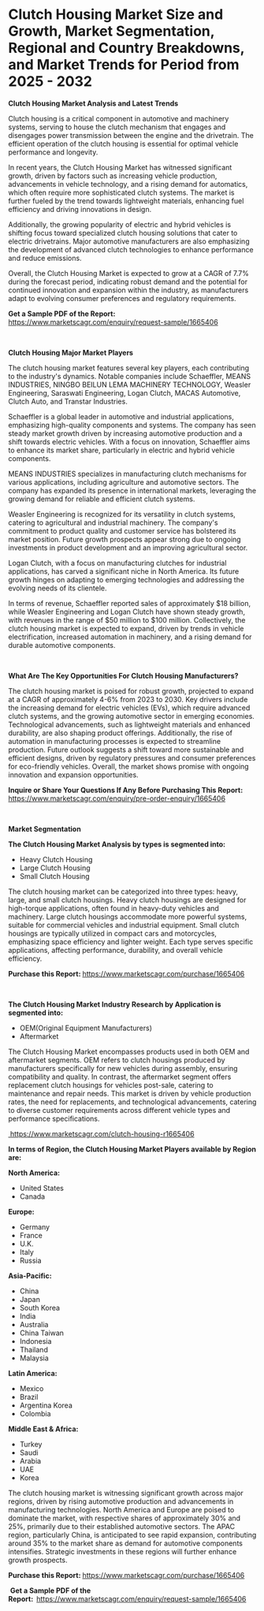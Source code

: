 <p><h1>Clutch Housing Market Size and Growth, Market Segmentation, Regional and Country Breakdowns, and Market Trends for Period from 2025 -  2032</h1></p><p><strong>Clutch Housing Market Analysis and Latest Trends</strong></p>
<p><p>Clutch housing is a critical component in automotive and machinery systems, serving to house the clutch mechanism that engages and disengages power transmission between the engine and the drivetrain. The efficient operation of the clutch housing is essential for optimal vehicle performance and longevity.</p><p>In recent years, the Clutch Housing Market has witnessed significant growth, driven by factors such as increasing vehicle production, advancements in vehicle technology, and a rising demand for automatics, which often require more sophisticated clutch systems. The market is further fueled by the trend towards lightweight materials, enhancing fuel efficiency and driving innovations in design.</p><p>Additionally, the growing popularity of electric and hybrid vehicles is shifting focus toward specialized clutch housing solutions that cater to electric drivetrains. Major automotive manufacturers are also emphasizing the development of advanced clutch technologies to enhance performance and reduce emissions.</p><p>Overall, the Clutch Housing Market is expected to grow at a CAGR of 7.7% during the forecast period, indicating robust demand and the potential for continued innovation and expansion within the industry, as manufacturers adapt to evolving consumer preferences and regulatory requirements.</p></p>
<p><strong>Get a Sample PDF of the Report:&nbsp;</strong> <a href="https://www.marketscagr.com/enquiry/request-sample/1665406?utm_campaign=3039&utm_medium=2&utm_source=Github&utm_content=ia&utm_term=16042025&utm_id=clutch-housing">https://www.marketscagr.com/enquiry/request-sample/1665406</a></p>
<p>&nbsp;</p>
<p><strong>Clutch Housing Major Market Players</strong></p>
<p><p>The clutch housing market features several key players, each contributing to the industry's dynamics. Notable companies include Schaeffler, MEANS INDUSTRIES, NINGBO BEILUN LEMA MACHINERY TECHNOLOGY, Weasler Engineering, Saraswati Engineering, Logan Clutch, MACAS Automotive, Clutch Auto, and Transtar Industries.</p><p>Schaeffler is a global leader in automotive and industrial applications, emphasizing high-quality components and systems. The company has seen steady market growth driven by increasing automotive production and a shift towards electric vehicles. With a focus on innovation, Schaeffler aims to enhance its market share, particularly in electric and hybrid vehicle components.</p><p>MEANS INDUSTRIES specializes in manufacturing clutch mechanisms for various applications, including agriculture and automotive sectors. The company has expanded its presence in international markets, leveraging the growing demand for reliable and efficient clutch systems.</p><p>Weasler Engineering is recognized for its versatility in clutch systems, catering to agricultural and industrial machinery. The company's commitment to product quality and customer service has bolstered its market position. Future growth prospects appear strong due to ongoing investments in product development and an improving agricultural sector.</p><p>Logan Clutch, with a focus on manufacturing clutches for industrial applications, has carved a significant niche in North America. Its future growth hinges on adapting to emerging technologies and addressing the evolving needs of its clientele.</p><p>In terms of revenue, Schaeffler reported sales of approximately $18 billion, while Weasler Engineering and Logan Clutch have shown steady growth, with revenues in the range of $50 million to $100 million. Collectively, the clutch housing market is expected to expand, driven by trends in vehicle electrification, increased automation in machinery, and a rising demand for durable automotive components.</p></p>
<p>&nbsp;</p>
<p><strong>What Are The Key Opportunities For Clutch Housing Manufacturers?</strong></p>
<p><p>The clutch housing market is poised for robust growth, projected to expand at a CAGR of approximately 4-6% from 2023 to 2030. Key drivers include the increasing demand for electric vehicles (EVs), which require advanced clutch systems, and the growing automotive sector in emerging economies. Technological advancements, such as lightweight materials and enhanced durability, are also shaping product offerings. Additionally, the rise of automation in manufacturing processes is expected to streamline production. Future outlook suggests a shift toward more sustainable and efficient designs, driven by regulatory pressures and consumer preferences for eco-friendly vehicles. Overall, the market shows promise with ongoing innovation and expansion opportunities.</p></p>
<p><strong>Inquire or Share Your Questions If Any Before Purchasing This Report:</strong> <a href="https://www.marketscagr.com/enquiry/pre-order-enquiry/1665406?utm_campaign=3039&utm_medium=2&utm_source=Github&utm_content=ia&utm_term=16042025&utm_id=clutch-housing">https://www.marketscagr.com/enquiry/pre-order-enquiry/1665406</a></p>
<p>&nbsp;</p>
<p><strong>Market Segmentation</strong></p>
<p><strong>The Clutch Housing Market Analysis by types is segmented into:</strong></p>
<p><ul><li>Heavy Clutch Housing</li><li>Large Clutch Housing</li><li>Small Clutch Housing</li></ul></p>
<p><p>The clutch housing market can be categorized into three types: heavy, large, and small clutch housings. Heavy clutch housings are designed for high-torque applications, often found in heavy-duty vehicles and machinery. Large clutch housings accommodate more powerful systems, suitable for commercial vehicles and industrial equipment. Small clutch housings are typically utilized in compact cars and motorcycles, emphasizing space efficiency and lighter weight. Each type serves specific applications, affecting performance, durability, and overall vehicle efficiency.</p></p>
<p><strong>Purchase this Report:&nbsp;</strong><a href="https://www.marketscagr.com/purchase/1665406?utm_campaign=3039&utm_medium=2&utm_source=Github&utm_content=ia&utm_term=16042025&utm_id=clutch-housing">https://www.marketscagr.com/purchase/1665406</a></p>
<p>&nbsp;</p>
<p><strong>The Clutch Housing Market Industry Research by Application is segmented into:</strong></p>
<p><ul><li>OEM(Original Equipment Manufacturers)</li><li>Aftermarket</li></ul></p>
<p><p>The Clutch Housing Market encompasses products used in both OEM and aftermarket segments. OEM refers to clutch housings produced by manufacturers specifically for new vehicles during assembly, ensuring compatibility and quality. In contrast, the aftermarket segment offers replacement clutch housings for vehicles post-sale, catering to maintenance and repair needs. This market is driven by vehicle production rates, the need for replacements, and technological advancements, catering to diverse customer requirements across different vehicle types and performance specifications.</p></p>
<p><a href="https://www.marketscagr.com/clutch-housing-r1665406?utm_campaign=3039&utm_medium=2&utm_source=Github&utm_content=ia&utm_term=16042025&utm_id=clutch-housing">&nbsp;https://www.marketscagr.com/clutch-housing-r1665406</a></p>
<p><strong>In terms of Region, the Clutch Housing Market Players available by Region are:</strong></p>
<p>
    <p> <strong> North America: </strong>
        <ul>
            <li>United States</li>
            <li>Canada</li>
        </ul>
        </p> 
    <p> <strong> Europe: </strong>
        <ul>
            <li>Germany</li>
            <li>France</li>
            <li>U.K.</li>
            <li>Italy</li>
            <li>Russia</li>
        </ul>
        </p> 
    <p> <strong> Asia-Pacific: </strong>
        <ul>
            <li>China</li>
            <li>Japan</li>
            <li>South Korea</li>
            <li>India</li>
            <li>Australia</li>
            <li>China Taiwan</li>
            <li>Indonesia</li>
            <li>Thailand</li>
            <li>Malaysia</li>
        </ul>
        </p> 
    <p> <strong> Latin America: </strong>
        <ul>
            <li>Mexico</li>
            <li>Brazil</li>
            <li>Argentina Korea</li>
            <li>Colombia</li>
        </ul>
        </p> 
    <p> <strong> Middle East & Africa: </strong>
        <ul>
            <li>Turkey</li>
            <li>Saudi</li>
            <li>Arabia</li>
            <li>UAE</li>
            <li>Korea</li>
        </ul>
    </p>
    </p>
<p><p>The clutch housing market is witnessing significant growth across major regions, driven by rising automotive production and advancements in manufacturing technologies. North America and Europe are poised to dominate the market, with respective shares of approximately 30% and 25%, primarily due to their established automotive sectors. The APAC region, particularly China, is anticipated to see rapid expansion, contributing around 35% to the market share as demand for automotive components intensifies. Strategic investments in these regions will further enhance growth prospects.</p></p>
<p><strong>Purchase this Report: </strong><a href="https://www.marketscagr.com/purchase/1665406?utm_campaign=3039&utm_medium=2&utm_source=Github&utm_content=ia&utm_term=16042025&utm_id=clutch-housing">https://www.marketscagr.com/purchase/1665406</a></p>
<p>&nbsp;<strong>Get a Sample PDF of the Report:&nbsp;&nbsp;</strong><a href="https://www.marketscagr.com/enquiry/request-sample/1665406?utm_campaign=3039&utm_medium=2&utm_source=Github&utm_content=ia&utm_term=16042025&utm_id=clutch-housing">https://www.marketscagr.com/enquiry/request-sample/1665406</a></p>
<p><strong></strong></p>
<p><p></p><p></p><p></p></p>